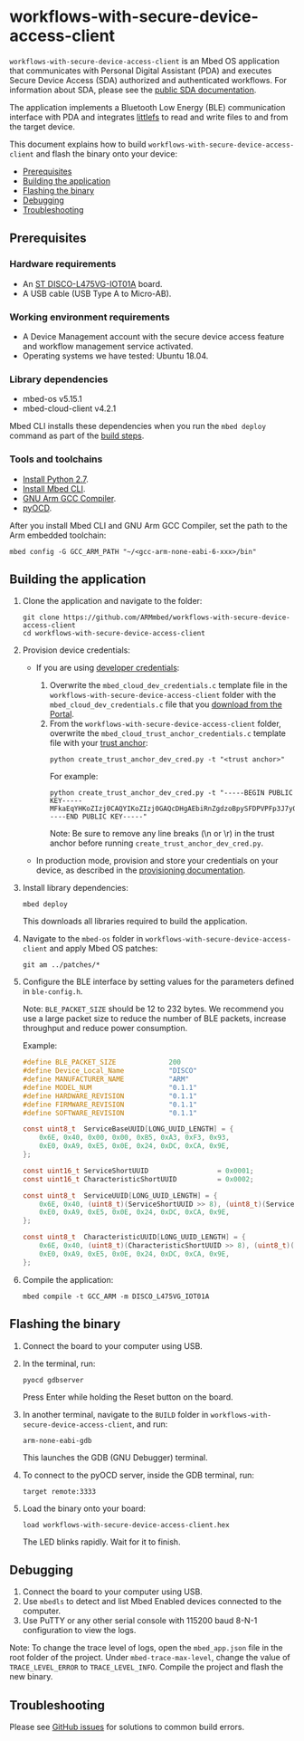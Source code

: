 # workflows-with-secure-device-access-client

`workflows-with-secure-device-access-client` is an Mbed OS application that communicates with Personal Digital Assistant (PDA) and executes Secure Device Access (SDA) authorized and authenticated workflows. For information about SDA, please see the [public SDA documentation](https://www.pelion.com/docs/device-management/current/device-management/secure-device-access.html).

The application implements a Bluetooth Low Energy (BLE) communication interface with PDA and integrates [littlefs](https://github.com/ARMmbed/littlefs) to read and write files to and from the target device.

This document explains how to build `workflows-with-secure-device-access-client` and flash the binary onto your device:

- [Prerequisites](#prerequisites)
- [Building the application](#building-the-application)
- [Flashing the binary](#flashing-the-binary)
- [Debugging](#debugging)
- [Troubleshooting](#troubleshooting)

## Prerequisites

### Hardware requirements
- An [ST DISCO-L475VG-IOT01A](https://os.mbed.com/platforms/ST-Discovery-L475E-IOT01A/) board.
- A USB cable (USB Type A to Micro-AB).

### Working environment requirements
- A Device Management account with the secure device access feature and workflow management service activated.
- Operating systems we have tested: Ubuntu 18.04.

### Library dependencies
- mbed-os v5.15.1
- mbed-cloud-client v4.2.1

Mbed CLI installs these dependencies when you run the `mbed deploy` command as part of the [build steps](#build-steps).

### Tools and toolchains
- [Install Python 2.7](https://www.python.org/download/releases/2.7/).
- [Install Mbed CLI](https://os.mbed.com/docs/mbed-os/v5.15/quick-start/offline-with-mbed-cli.html).
- [GNU Arm GCC Compiler](https://www.pelion.com/docs/device-management/current/cloud-requirements/tool-requirements.html#notes-for-toolchains).
- [pyOCD](https://pypi.org/project/pyocd/).

After you install Mbed CLI and GNU Arm GCC Compiler, set the path to the Arm embedded toolchain:
```
mbed config -G GCC_ARM_PATH "~/<gcc-arm-none-eabi-6-xxx>/bin"
```

## Building the application

1. Clone the application and navigate to the folder:

    ```
    git clone https://github.com/ARMmbed/workflows-with-secure-device-access-client
    cd workflows-with-secure-device-access-client
    ```

1. Provision device credentials:

    - If you are using [developer credentials](https://www.pelion.com/docs/device-management/current/sda/obtaining-a-bootstrap-certificate-and-trust-anchor.html#in-developer-mode):
        1. Overwrite the `mbed_cloud_dev_credentials.c` template file in the `workflows-with-secure-device-access-client` folder with the `mbed_cloud_dev_credentials.c` file that you [download from the Portal](https://www.pelion.com/docs/device-management/current/sda/obtaining-a-bootstrap-certificate-and-trust-anchor.html#generate-a-bootstrap-certificate).
        1. From the `workflows-with-secure-device-access-client` folder, overwrite the `mbed_cloud_trust_anchor_credentials.c` template file with your [trust anchor](https://www.pelion.com/docs/device-management/current/sda/obtaining-a-bootstrap-certificate-and-trust-anchor.html#obtain-a-trust-anchor):
            ```
            python create_trust_anchor_dev_cred.py -t "<trust anchor>"
            ```
            For example:
            ```
            python create_trust_anchor_dev_cred.py -t "-----BEGIN PUBLIC KEY-----MFkaEqYHKoZIzj0CAQYIKoZIzj0GAQcDHgAEbiRnZgdzoBpySFDPVPFp3J7yOmrOXJ09O5qVUMOD5knUjX7YbQBF0ueJWPz6tkTGbzORAwDzvRXYUA7vZpB+og==-----END PUBLIC KEY-----"
            ```
            Note: Be sure to remove any line breaks (\n or \r) in the trust anchor before running `create_trust_anchor_dev_cred.py`.

    - In production mode, provision and store your credentials on your device, as described in the [provisioning documentation](https://www.pelion.com/docs/device-management/current/provisioning-process/index.html).

1. Install library dependencies:
    ```
    mbed deploy
    ```
    This downloads all libraries required to build the application.

1. Navigate to the `mbed-os` folder in `workflows-with-secure-device-access-client` and apply Mbed OS patches:
    ```
    git am ../patches/*
    ```

1. Configure the BLE interface by setting values for the parameters defined in `ble-config.h`.

    Note: `BLE_PACKET_SIZE` should be 12 to 232 bytes. We recommend you use a large packet size to reduce the number of BLE packets, increase throughput and reduce power consumption.

    Example:

    ```C
    #define BLE_PACKET_SIZE             200
    #define Device_Local_Name           "DISCO"
    #define MANUFACTURER_NAME           "ARM"
    #define MODEL_NUM                   "0.1.1"
    #define HARDWARE_REVISION           "0.1.1"
    #define FIRMWARE_REVISION           "0.1.1"
    #define SOFTWARE_REVISION           "0.1.1"

    const uint8_t  ServiceBaseUUID[LONG_UUID_LENGTH] = {
        0x6E, 0x40, 0x00, 0x00, 0xB5, 0xA3, 0xF3, 0x93,
        0xE0, 0xA9, 0xE5, 0x0E, 0x24, 0xDC, 0xCA, 0x9E,
    };

    const uint16_t ServiceShortUUID                 = 0x0001;
    const uint16_t CharacteristicShortUUID          = 0x0002;

    const uint8_t  ServiceUUID[LONG_UUID_LENGTH] = {
        0x6E, 0x40, (uint8_t)(ServiceShortUUID >> 8), (uint8_t)(ServiceShortUUID & 0xFF), 0xB5, 0xA3, 0xF3, 0x93,
        0xE0, 0xA9, 0xE5, 0x0E, 0x24, 0xDC, 0xCA, 0x9E,
    };

    const uint8_t  CharacteristicUUID[LONG_UUID_LENGTH] = {
        0x6E, 0x40, (uint8_t)(CharacteristicShortUUID >> 8), (uint8_t)(CharacteristicShortUUID & 0xFF), 0xB5, 0xA3, 0xF3, 0x93,
        0xE0, 0xA9, 0xE5, 0x0E, 0x24, 0xDC, 0xCA, 0x9E,
    };
    ```

1. Compile the application:
    ```
    mbed compile -t GCC_ARM -m DISCO_L475VG_IOT01A
    ```

## Flashing the binary

1. Connect the board to your computer using USB.
1. In the terminal, run:
    ```
    pyocd gdbserver
    ```
    Press Enter while holding the Reset button on the board.

1. In another terminal, navigate to the `BUILD` folder in `workflows-with-secure-device-access-client`, and run:
    ```
    arm-none-eabi-gdb
    ```
    This launches the GDB (GNU Debugger) terminal.

1. To connect to the pyOCD server, inside the GDB terminal, run:
    ```
    target remote:3333
    ```

1. Load the binary onto your board:
    ```
    load workflows-with-secure-device-access-client.hex
    ```
    The LED blinks rapidly. Wait for it to finish.

## Debugging

1. Connect the board to your computer using USB.
1. Use `mbedls` to detect and list Mbed Enabled devices connected to the computer.
1. Use PuTTY or any other serial console with 115200 baud 8-N-1 configuration to view the logs.

Note: To change the trace level of logs, open the `mbed_app.json` file in the root folder of the project. Under ` mbed-trace-max-level `, change the value of `TRACE_LEVEL_ERROR` to `TRACE_LEVEL_INFO`. Compile the project and flash the new binary.

## Troubleshooting

Please see [GitHub issues](https://github.com/armPelionEdge/workflows-with-secure-device-access-client/issues) for solutions to common build errors.
